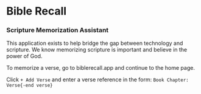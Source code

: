 # Bible Recall
### Scripture Memorization Assistant

This application exists to help bridge the gap between technology and scripture. We know memorizing scripture is important and believe in the power of God. 

To memorize a verse, go to biblerecall.app and continue to the home page.

Click `+ Add Verse` and enter a verse reference in the form: `Book Chapter: Verse{-end verse}` 
